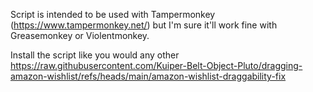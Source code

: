 Script is intended to be used with Tampermonkey (https://www.tampermonkey.net/) but I'm sure it'll work fine with Greasemonkey or Violentmonkey.

Install the script like you would any other
https://raw.githubusercontent.com/Kuiper-Belt-Object-Pluto/dragging-amazon-wishlist/refs/heads/main/amazon-wishlist-draggability-fix
